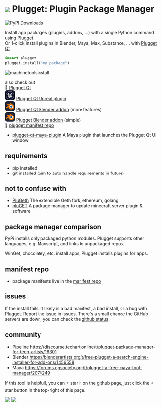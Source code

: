 <h1>
<img src="https://user-images.githubusercontent.com/3758308/231004489-25ce30d9-c534-4d10-8773-8e6f80f36dd2.png" data-canonical-src="https://user-images.githubusercontent.com/3758308/231004489-25ce30d9-c534-4d10-8773-8e6f80f36dd2.png" width="70" />
Plugget: Plugin Package Manager
</h1>

[![PyPI Downloads](https://img.shields.io/pypi/v/plugget?color=0)](https://pypi.org/project/plugget/)

Install app packages (plugins, addons, ...) with a single Python command using [Plugget](https://github.com/plugget/plugget/).  
Or 1-click install plugins in Blender, Maya, Max, Substance, ...  with [Plugget Qt](https://github.com/plugget/plugget-qt)  

```python
import plugget
plugget.install("my_package")
```

![machinetoolsinstall](https://user-images.githubusercontent.com/3758308/227316999-adf32b7f-4232-46f5-b0db-1b3dbe26d755.gif)

also check out  
🔹 [Plugget Qt](https://github.com/plugget/plugget-qt)  
<img src="https://raw.githubusercontent.com/tandpfun/skill-icons/59059d9d1a2c092696dc66e00931cc1181a4ce1f/icons/UnrealEngine.svg" width="32" style="max-width: 100%;"> [Plugget Qt Unreal plugin](https://github.com/plugget/plugget-unreal)  
<img src="https://raw.githubusercontent.com/tandpfun/skill-icons/59059d9d1a2c092696dc66e00931cc1181a4ce1f/icons/Blender-Dark.svg" width="32" style="max-width: 100%;"> [Plugget Qt Blender addon](https://github.com/plugget/plugget-qt-addon) (more features)  
<img src="https://raw.githubusercontent.com/tandpfun/skill-icons/59059d9d1a2c092696dc66e00931cc1181a4ce1f/icons/Blender-Dark.svg" width="32" style="max-width: 100%;"> [Plugget Blender addon](https://github.com/plugget/plugget-blender-addon) (simple)  
🔹 [plugget manifest repo](https://github.com/plugget/plugget-pkgs)
- [plugget-qt-maya-plugin](https://github.com/plugget/plugget-qt-maya-plugin) A Maya plugin that launches the Plugget Qt UI window

## requirements
- pip installed
- git installed
(aim to auto handle requirements in future)

## not to confuse with 
- [PluGeth](https://github.com/openrelayxyz/plugeth) The extensible Geth fork, ethereum, golang
- [pluGET](https://github.com/Neocky/pluGET) A package manager to update minecraft server plugin & software


## package manager comparison
PyPi installs only packaged python modules. 
Plugget supports other languages, e.g. Maxscript, and links to unpackaged repos.

WinGet, chocolatey, etc. install apps, Plugget installs plugins for apps.

## manifest repo
- package manifests live in the [manifest repo](https://github.com/hannesdelbeke/plugget-pkgs)

## issues
If the install fails. It likely is a bad manifest, a bad install, or a bug with Plugget.
Report the issue in issues.
There's a small chance the GitHub servers are down, you can check the [github status](https://www.githubstatus.com/).


## community
- Pipeline https://discourse.techart.online/t/plugget-package-manager-for-tech-artists/16301
- Blender https://blenderartists.org/t/free-plugget-a-search-engine-installer-for-add-ons/1456558
- Maya https://forums.cgsociety.org/t/plugget-a-free-maya-tool-manager/2074249


If this tool is helpfull, you can ⭐ star it on the github page, just click the ⭐ star button in the top-right of this page.

![](https://linuxsimply.com/wp-content/uploads/2023/08/Package-manager-767x438.png)
![](https://geekflare.com/wp-content/uploads/2023/09/6-how-package-manager-works.png)
